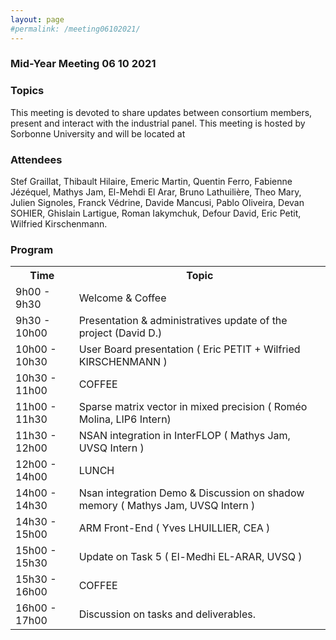 ```yaml
---
layout: page
#permalink: /meeting06102021/
---
```

### Mid-Year Meeting 06 10 2021

### Topics

This meeting is devoted to share updates between consortium members, present and interact with the industrial panel. 
This meeting is hosted by Sorbonne University and will be located at 

### Attendees
Stef Graillat, Thibault Hilaire, Emeric Martin, Quentin Ferro, Fabienne Jézéquel, Mathys Jam, El-Mehdi El Arar, Bruno Lathuilière, Theo Mary, Julien Signoles, Franck Védrine, Davide Mancusi, Pablo Oliveira, Devan SOHIER, Ghislain Lartigue, Roman Iakymchuk, 
Defour David, Eric Petit, Wilfried Kirschenmann.

### Program
<table>
<tr>
<th> Time </th>
<th> Topic </th>
</tr>

<tr>
<td>9h00 - 9h30</td>
<td>Welcome & Coffee </td>
</tr>

<tr>
<td>9h30 - 10h00</td>
<td> Presentation & administratives update of the project (David D.) </td>
</tr>

<tr>
<td>10h00 - 10h30</td>
<td> User Board presentation ( Eric PETIT + Wilfried KIRSCHENMANN )</td>
</tr>

<tr>
<td>10h30 - 11h00</td>
<td> COFFEE </td>
</tr>

<tr>
<td>11h00 - 11h30</td>
<td> Sparse matrix vector in mixed precision ( Roméo Molina, LIP6 Intern)</td>
</tr>

<tr>
<td>11h30 - 12h00</td>
<td> NSAN integration in InterFLOP ( Mathys Jam, UVSQ Intern )</td>
</tr>

<tr>
<td>12h00 - 14h00</td>
<td> LUNCH </td>
</tr>

<tr>
<td>14h00 - 14h30</td>
<td> Nsan integration Demo & Discussion on shadow memory ( Mathys Jam, UVSQ Intern ) </td>
</tr>

<tr>
<td>14h30 - 15h00</td>
<td> ARM Front-End ( Yves LHUILLIER, CEA )</td>
</tr>

<tr>
<td>15h00 - 15h30</td>
<td> Update on Task 5 ( El-Medhi EL-ARAR, UVSQ )</td>
</tr>

<tr>
<td>15h30 - 16h00</td>
<td> COFFEE </td>
</tr>

<tr>
<td>16h00 - 17h00</td>
<td> Discussion on tasks and deliverables. </td>
</tr>

</table>

